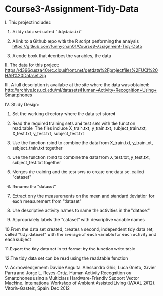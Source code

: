 # Course3-Assignment-Tidy-Data

I. This project includes:

1. A tidy data set called "tidydata.txt"

2. A link to a Github repo with the R script performing the analysis
https://github.com/funnychan01/Course3-Assignment-Tidy-Data

3. A code book that decribes the variables, the data

II. The data for this project:
https://d396qusza40orc.cloudfront.net/getdata%2Fprojectfiles%2FUCI%20HAR%20Dataset.zip

III. A full description is available at the site where the data was obtained:
http://archive.ics.uci.edu/ml/datasets/Human+Activity+Recognition+Using+Smartphones

IV. Study Design:

1. Set the working directory where the data set stored

2. Read the required training sets and test sets with the function read.table. The files include X_train.txt, y_train.txt, subject_train.txt, X_test.txt, y_test.txt, subject_test.txt

3. Use the function rbind to combine the data from X_train.txt, y_train.txt, subject_train.txt together

4. Use the function rbind to combine the data from X_test.txt, y_test.txt, subject_test.txt together

5. Merges the training and the test sets to create one data set called "dataset"

6. Rename the "dataset"

7. Extract only the measurements on the mean and standard deviation for each measurement from "dataset"

8. Use descriptive activity names to name the activities in the "dataset"

9. Appropriately labels the "dataset" with descriptive variable names

10.From the data set created, creates a second, independent tidy data set, called "tidy_dataset" with the average of each variable for each activity and each subject

11.Export the tidy data set in txt format by the function write.table

12.The tidy data set can be read using the read.table function

V. Acknowledgement:
Davide Anguita, Alessandro Ghio, Luca Oneto, Xavier Parra and Jorge L. Reyes-Ortiz. Human Activity Recognition on Smartphones using a Multiclass Hardware-Friendly Support Vector Machine. International Workshop of Ambient Assisted Living (IWAAL 2012). Vitoria-Gasteiz, Spain. Dec 2012
